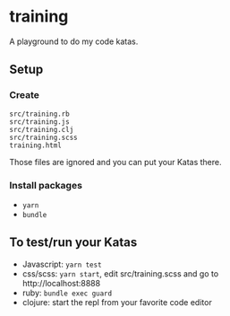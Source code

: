 # training

A playground to do my code katas.


## Setup

### Create

```
src/training.rb
src/training.js
src/training.clj
src/training.scss
training.html
```

Those files are ignored and you can put your Katas there.

### Install packages

- `yarn`
- `bundle`

## To test/run your Katas

- Javascript: `yarn test`
- css/scss: `yarn start`, edit src/training.scss and go to http://localhost:8888
- ruby: `bundle exec guard`
- clojure: start the repl from your favorite code editor


    


